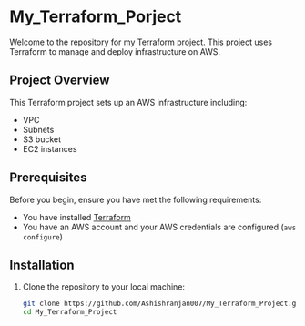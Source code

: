 # My_Terraform_Porject

Welcome to the repository for my Terraform project. This project uses Terraform to manage and deploy infrastructure on AWS.

## Project Overview

This Terraform project sets up an AWS infrastructure including:
- VPC
- Subnets
- S3 bucket
- EC2 instances

## Prerequisites

Before you begin, ensure you have met the following requirements:
- You have installed [Terraform](https://www.terraform.io/downloads.html)
- You have an AWS account and your AWS credentials are configured (`aws configure`)

## Installation

1. Clone the repository to your local machine:

   ```bash
   git clone https://github.com/Ashishranjan007/My_Terraform_Project.git
   cd My_Terraform_Project

